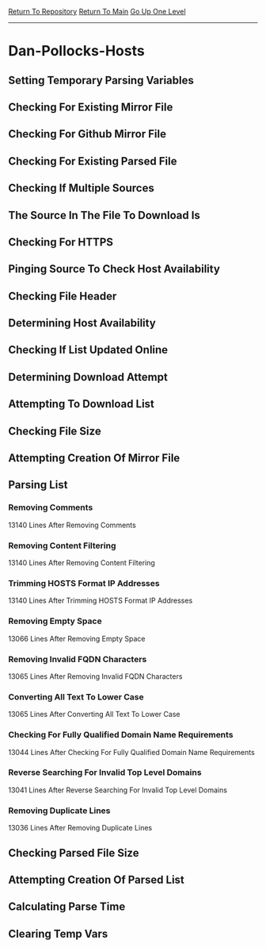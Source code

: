 [Return To Repository](https://github.com/deathbybandaid/piholeparser/)
[Return To Main](https://github.com/deathbybandaid/piholeparser/blob/master/RecentRunLogs/Mainlog.md)
[Go Up One Level](https://github.com/deathbybandaid/piholeparser/blob/master/RecentRunLogs/TopLevelScripts/30-Processing-Blacklists.md)
____________________________________
# Dan-Pollocks-Hosts
## Setting Temporary Parsing Variables
## Checking For Existing Mirror File
## Checking For Github Mirror File
## Checking For Existing Parsed File
## Checking If Multiple Sources
## The Source In The File To Download Is
## Checking For HTTPS
## Pinging Source To Check Host Availability
## Checking File Header
## Determining Host Availability
## Checking If List Updated Online
## Determining Download Attempt
## Attempting To Download List
## Checking File Size
## Attempting Creation Of Mirror File
## Parsing List
### Removing Comments
13140 Lines After Removing Comments
### Removing Content Filtering
13140 Lines After Removing Content Filtering
### Trimming HOSTS Format IP Addresses
13140 Lines After Trimming HOSTS Format IP Addresses
### Removing Empty Space
13066 Lines After Removing Empty Space
### Removing Invalid FQDN Characters
13065 Lines After Removing Invalid FQDN Characters
### Converting All Text To Lower Case
13065 Lines After Converting All Text To Lower Case
### Checking For Fully Qualified Domain Name Requirements
13044 Lines After Checking For Fully Qualified Domain Name Requirements
### Reverse Searching For Invalid Top Level Domains
13041 Lines After Reverse Searching For Invalid Top Level Domains
### Removing Duplicate Lines
13036 Lines After Removing Duplicate Lines
## Checking Parsed File Size
## Attempting Creation Of Parsed List
## Calculating Parse Time
## Clearing Temp Vars
